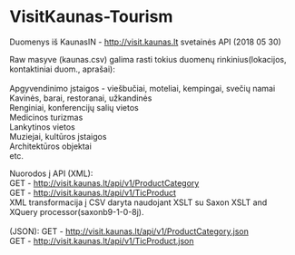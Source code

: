 # VisitKaunas-Tourism

Duomenys iš KaunasIN - http://visit.kaunas.lt svetainės API (2018 05 30)<br>

Raw masyve (kaunas.csv) galima rasti tokius duomenų rinkinius(lokacijos, kontaktiniai duom., aprašai):
<br><br>
Apgyvendinimo įstaigos - viešbučiai, moteliai, kempingai, svečių namai<br>
Kavinės, barai, restoranai, užkandinės<br>
Renginiai, konferencijų salių vietos<br>
Medicinos turizmas<br>
Lankytinos vietos<br>
Muziejai, kultūros įstaigos<br>
Architektūros objektai<br>
etc.<br>


Nuorodos į API (XML): <br>
GET - http://visit.kaunas.lt/api/v1/ProductCategory<br>
GET - http://visit.kaunas.lt/api/v1/TicProduct<br>
XML transformacija į CSV daryta naudojant XSLT su Saxon XSLT and XQuery processor(saxonb9-1-0-8j).<br>
<br>
(JSON):
GET - http://visit.kaunas.lt/api/v1/ProductCategory.json<br>
GET - http://visit.kaunas.lt/api/v1/TicProduct.json
